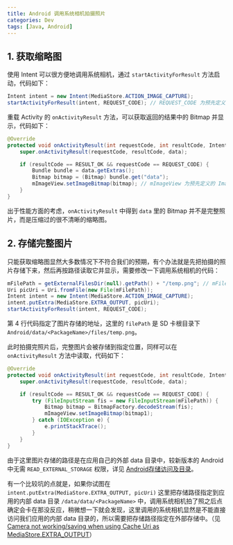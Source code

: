 ```yaml
---
title: Android 调用系统相机拍摄照片
categories: Dev
tags: [Java, Android]
---
```


## 1. 获取缩略图

使用 Intent 可以很方便地调用系统相机，通过 `startActivityForResult` 方法启动，代码如下：

```java
Intent intent = new Intent(MediaStore.ACTION_IMAGE_CAPTURE);
startActivityForResult(intent, REQUEST_CODE); // REQUEST_CODE 为预先定义的 int 常量
```

重载 Activity 的 `onActivityResult` 方法，可以获取返回的结果中的 Bitmap 并显示，代码如下：

```java
@Override
protected void onActivityResult(int requestCode, int resultCode, Intent data) {
    super.onActivityResult(requestCode, resultCode, data);

    if (resultCode == RESULT_OK && requestCode == REQUEST_CODE) {
        Bundle bundle = data.getExtras();
        Bitmap bitmap = (Bitmap) bundle.get("data");
        mImageView.setImageBitmap(bitmap); // mImageView 为预先定义的 ImageView
    }
}
```

出于性能方面的考虑，`onActivityResult` 中得到 `data` 里的 Bitmap 并不是完整照片，而是压缩过的很不清晰的缩略图。

<!-- more -->

## 2. 存储完整图片

只能获取缩略图显然大多数情况下不符合我们的预期，有个办法就是先把拍摄的照片存储下来，然后再按路径读取它并显示，需要修改一下调用系统相机的代码：

```java
mFilePath = getExternalFilesDir(null).getPath() + "/temp.png"; // mFilePath 为预先声明的成员变量
Uri picUri = Uri.fromFile(new File(mFilePath));
Intent intent = new Intent(MediaStore.ACTION_IMAGE_CAPTURE);
intent.putExtra(MediaStore.EXTRA_OUTPUT, picUri);
startActivityForResult(intent, REQUEST_CODE);
```

第 4 行代码指定了图片存储的地址，这里的 `filePath` 是 SD 卡根目录下 `Android/data/<PackageName>/files/temp.png`。

此时拍摄完照片后，完整图片会被存储到指定位置，同样可以在 `onActivityResult` 方法中读取，代码如下：

```java
@Override
protected void onActivityResult(int requestCode, int resultCode, Intent data) {
    super.onActivityResult(requestCode, resultCode, data);

    if (resultCode == RESULT_OK && requestCode == REQUEST_CODE) {
        try (FileInputStream fis = new FileInputStream(mFilePath)) {
            Bitmap bitmap = BitmapFactory.decodeStream(fis);
            mImageView.setImageBitmap(bitmap1);
        } catch (IOException e) {
            e.printStackTrace();
        }
    }
}
```

由于这里图片存储的路径是在应用自己的外部 data 目录中，较新版本的 Android 中无需 `READ_EXTERNAL_STORAGE` 权限，详见 [Android存储访问及目录](http://www.cnblogs.com/mengdd/p/3742623.html)。

有一个比较坑的点就是，如果你试图在 `intent.putExtra(MediaStore.EXTRA_OUTPUT, picUri)` 这里把存储路径指定到应用的内部 data 目录 `/data/data/<PackageName>` 中，调用系统相机拍了照之后点确定会卡在那没反应，稍微想一下就会发现，这里调用的系统相机显然是不能直接访问我们应用的内部 data 目录的，所以需要把存储路径指定在外部存储中。（见 [Camera not working/saving when using Cache Uri as MediaStore.EXTRA_OUTPUT](http://stackoverflow.com/questions/18711525/camera-not-working-saving-when-using-cache-uri-as-mediastore-extra-output)）
